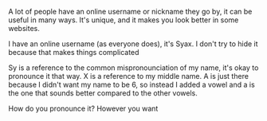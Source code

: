 A lot of people have an online username or nickname they go by, it can be useful in many ways. It's unique, and it makes you look better in some websites.

I have an online username (as everyone does), it's Syax. I don't try to hide it because that makes things complicated

Sy is a reference to the common mispronounciation of my name, it's okay to pronounce it that way. X is a reference to my middle name. A is just there because I didn't want my name to be 6, so instead I added a vowel and a is the one that sounds better compared to the other vowels.

How do you pronounce it? However you want
